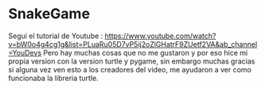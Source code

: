 # SnakeGame

Segui el tutorial de Youtube : https://www.youtube.com/watch?v=bW0o4g4cg1g&list=PLuaRu05D7vP5ij2oZlGHatrF9ZUetf2VA&ab_channel=YouDevs
Pero hay muchas cosas que no me gustaron y por eso hice mi propia version con la version turtle y pygame, sin embargo muchas gracias 
si alguna vez ven esto a los creadores del video, me ayudaron a ver como funcionaba la libreria turtle.
